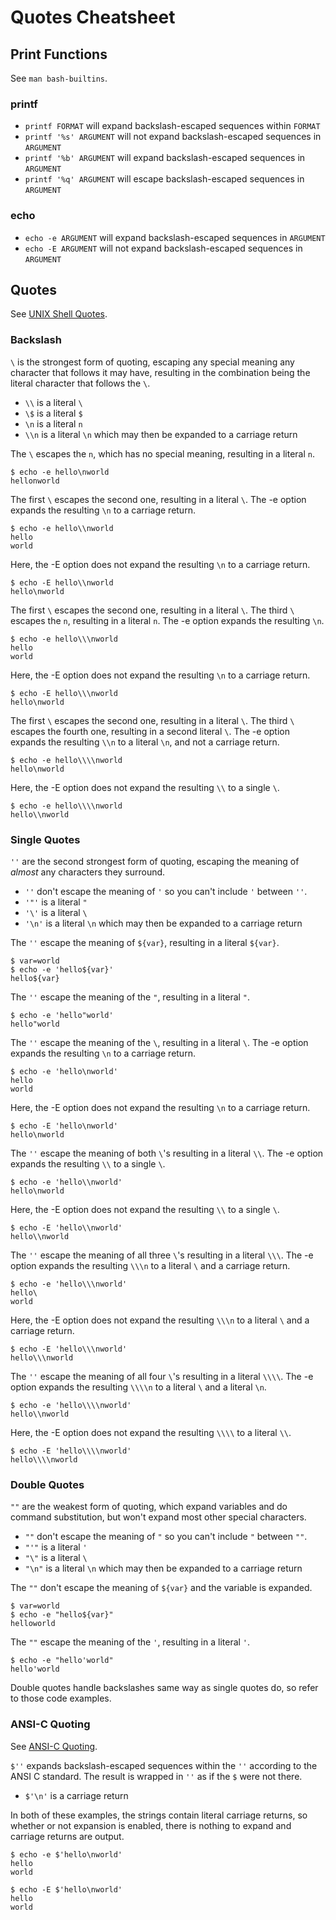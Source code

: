 Quotes Cheatsheet
=================

Print Functions
---------------

See `man bash-builtins`.

### printf

- `printf FORMAT` will expand backslash-escaped sequences within `FORMAT`
- `printf '%s' ARGUMENT` will not expand backslash-escaped sequences in
  `ARGUMENT`
- `printf '%b' ARGUMENT` will expand backslash-escaped sequences in `ARGUMENT`
- `printf '%q' ARGUMENT` will escape backslash-escaped sequences in `ARGUMENT`

### echo

- `echo -e ARGUMENT` will expand backslash-escaped sequences in `ARGUMENT`
- `echo -E ARGUMENT` will not expand backslash-escaped sequences in `ARGUMENT`

Quotes
------

See [UNIX Shell Quotes](https://grymoire.com/unix/Quote.html).

### Backslash

`\` is the strongest form of quoting, escaping any special meaning any
character that follows it may have, resulting in the combination being the
literal character that follows the `\`.

- `\\` is a literal `\`
- `\$` is a literal `$`
- `\n` is a literal `n`
- `\\n` is a literal `\n` which may then be expanded to a carriage return

The `\` escapes the `n`, which has no special meaning, resulting in a literal
`n`.

```Shell
$ echo -e hello\nworld
hellonworld
```

The first `\` escapes the second one, resulting in a literal `\`. The -e
option expands the resulting `\n` to a carriage return.

```Shell
$ echo -e hello\\nworld
hello
world
```

Here, the -E option does not expand the resulting `\n` to a carriage return.

```Shell
$ echo -E hello\\nworld
hello\nworld
```

The first `\` escapes the second one, resulting in a literal `\`. The third
`\` escapes the `n`, resulting in a literal `n`. The -e option expands the
resulting `\n`.

```Shell
$ echo -e hello\\\nworld
hello
world
```

Here, the -E option does not expand the resulting `\n` to a carriage return.

```Shell
$ echo -E hello\\\nworld
hello\nworld
```

The first `\` escapes the second one, resulting in a literal `\`. The third
`\` escapes the fourth one, resulting in a second literal `\`. The -e option
expands the resulting `\\n` to a literal `\n`, and not a carriage return.

```Shell
$ echo -e hello\\\\nworld
hello\nworld
```

Here, the -E option does not expand the resulting `\\` to a single `\`.

```Shell
$ echo -e hello\\\\nworld
hello\\nworld
```

### Single Quotes

`''` are the second strongest form of quoting, escaping the meaning of *almost*
any characters they surround.

- `''` don't escape the meaning of `'` so you can't include `'` between `''`.
- `'"'` is a literal `"`
- `'\'` is a literal `\`
- `'\n'` is a literal `\n` which may then be expanded to a carriage return

The `''` escape the meaning of `${var}`, resulting in a literal `${var}`.

```Shell
$ var=world
$ echo -e 'hello${var}'
hello${var}
```

The `''` escape the meaning of the `"`, resulting in a literal `"`.

```Shell
$ echo -e 'hello"world'
hello"world
```

The `''` escape the meaning of the `\`, resulting in a literal `\`. The -e
option expands the resulting `\n` to a carriage return.

```Shell
$ echo -e 'hello\nworld'
hello
world
```

Here, the -E option does not expand the resulting `\n` to a carriage return.

```Shell
$ echo -E 'hello\nworld'
hello\nworld
```

The `''` escape the meaning of both `\`'s resulting in a literal `\\`. The
-e option expands the resulting `\\` to a single `\`.

```Shell
$ echo -e 'hello\\nworld'
hello\nworld
```

Here, the -E option does not expand the resulting `\\` to a single `\`.

```Shell
$ echo -E 'hello\\nworld'
hello\\nworld
```

The `''` escape the meaning of all three `\`'s resulting in a literal
`\\\`. The -e option expands the resulting `\\\n` to a literal `\` and a
carriage return.

```Shell
$ echo -e 'hello\\\nworld'
hello\
world
```

Here, the -E option does not expand the resulting `\\\n` to a literal `\`
and a carriage return.

```Shell
$ echo -E 'hello\\\nworld'
hello\\\nworld
```

The `''` escape the meaning of all four `\`'s resulting in a literal
`\\\\`. The -e option expands the resulting `\\\\n` to a literal `\` and a
literal `\n`.

```Shell
$ echo -e 'hello\\\\nworld'
hello\\nworld
```

Here, the -E option does not expand the resulting `\\\\` to a literal `\\`.

```Shell
$ echo -E 'hello\\\\nworld'
hello\\\\nworld
```

### Double Quotes

`""` are the weakest form of quoting, which expand variables and do command
substitution, but won't expand most other special characters.

- `""` don't escape the meaning of `"` so you can't include `"` between `""`.
- `"'"` is a literal `'`
- `"\"` is a literal `\`
- `"\n"` is a literal `\n` which may then be expanded to a carriage return

The `""` don't escape the meaning of `${var}` and the variable is expanded.

```Shell
$ var=world
$ echo -e "hello${var}"
helloworld
```

The `""` escape the meaning of the `'`, resulting in a literal `'`.

```Shell
$ echo -e "hello'world"
hello'world
```

Double quotes handle backslashes same way as single quotes do, so refer to
those code examples.

### ANSI-C Quoting

See [ANSI-C
Quoting](https://www.gnu.org/software/bash/manual/html_node/ANSI_002dC-Quoting.html#ANSI_002dC-Quoting).

`$''` expands backslash-escaped sequences within the `''` according to the
ANSI C standard. The result is wrapped in `''` as if the `$` were not there.

- `$'\n'` is a carriage return

In both of these examples, the strings contain literal carriage returns, so
whether or not expansion is enabled, there is nothing to expand and carriage
returns are output.

```Shell
$ echo -e $'hello\nworld'
hello
world

$ echo -E $'hello\nworld'
hello
world
```

